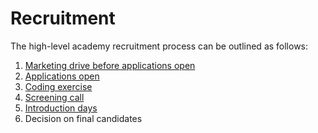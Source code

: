 # Recruitment

The high-level academy recruitment process can be outlined as follows:

1. [Marketing drive before applications open](marketing.md)
2. [Applications open](applications.md)
3. [Coding exercise](coding-exercises.md)
4. [Screening call](screening-calls.md)
5. [Introduction days](introduction-days.md)
6. Decision on final candidates
